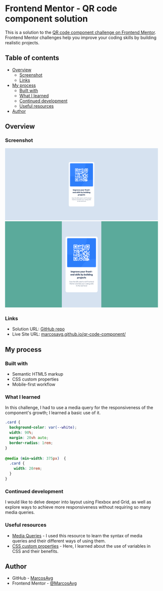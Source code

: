 # Frontend Mentor - QR code component solution

This is a solution to the [QR code component challenge on Frontend Mentor](https://www.frontendmentor.io/challenges/qr-code-component-iux_sIO_H). Frontend Mentor challenges help you improve your coding skills by building realistic projects. 

## Table of contents

- [Overview](#overview)
  - [Screenshot](#screenshot)
  - [Links](#links)
- [My process](#my-process)
  - [Built with](#built-with)
  - [What I learned](#what-i-learned)
  - [Continued development](#continued-development)
  - [Useful resources](#useful-resources)
- [Author](#author)

## Overview

### Screenshot

![image](screenshots/desktop.png)
![image](screenshots/mobile.png)


### Links

- Solution URL: [GitHub repo](https://github.com/MarcosAvg/qr-code-component)
- Live Site URL: [marcosavg.github.io/qr-code-component/](https://marcosavg.github.io/qr-code-component/)

## My process

### Built with

- Semantic HTML5 markup
- CSS custom properties
- Mobile-first workflow

### What I learned

In this challenge, I had to use a media query for the responsiveness of the component's growth; I learned a basic use of it.

```css
.card {
  background-color: var(--white);
  width: 90%;
  margin: 20vh auto;
  border-radius: 1rem;
}

@media (min-width: 375px)  {
  .card {
    width: 20rem;
  }
}
```

### Continued development

I would like to delve deeper into layout using Flexbox and Grid, as well as explore ways to achieve more responsiveness without requiring so many media queries.

### Useful resources

- [Media Queries](https://developer.mozilla.org/es/docs/Web/CSS/CSS_media_queries/Using_media_queries) - I used this resource to learn the syntax of media queries and their different ways of using them.
- [CSS custom properties](https://developer.mozilla.org/es/docs/Web/CSS/Using_CSS_custom_properties) - Here, I learned about the use of variables in CSS and their benefits.

## Author

- GitHub - [MarcosAvg](https://github.com/MarcosAvg)
- Frontend Mentor - [@MarcosAvg](https://www.frontendmentor.io/profile/MarcosAvg)